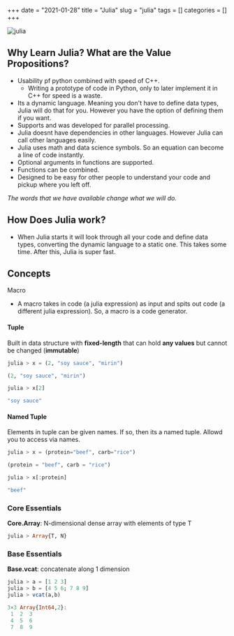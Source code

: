 +++ 
date = "2021-01-28"
title = "Julia"
slug = "julia"
tags = []
categories = []
+++

![julia](/images/julia_banner.png)

## Why Learn Julia? What are the Value Propositions?

- Usability pf python combined with speed of C++.
    - Writing a prototype of code in Python, only to later implement it in C++ for speed is a waste.
- Its a dynamic language. Meaning you don't have to define data types, Julia will do that for you. However you have the option of defining them if you want.
- Supports and was developed for parallel processing.
- Julia doesnt have dependencies in other languages. However Julia can call other languages easily. 
- Julia uses math and data science symbols. So an equation can become a line of code instantly.
- Optional arguments in functions are supported.
- Functions can be combined.
- Designed to be easy for other people to understand your code and pickup where you left off.



_The words that we have available change what we will do._


## How Does Julia work?

- When Julia starts it will look through all your code and define data types, converting the dynamic language to a static one. This takes some time. After this, Julia is super fast.



## Concepts

Macro
- A macro takes in code (a julia expression) as input and spits out code (a different julia expression). So, a macro is a code generator.


#### Tuple
Built in data structure with __fixed-length__ that can hold __any values__ but cannot be changed (__immutable__)

```julia
julia > x = (2, "soy sauce", "mirin")

(2, "soy sauce", "mirin")
```

```julia
julia > x[2]

"soy sauce"
```

#### Named Tuple
Elements in tuple can be given names. If so, then its a named tuple. Allowd you to access via names.

```julia
julia > x = (protein="beef", carb="rice")

(protein = "beef", carb = "rice")
```

```julia
julia > x[:protein]

"beef"
```

### Core Essentials

__Core.Array__: N-dimensional dense array with elements of type T

```julia
julia > Array{T, N}
```

### Base Essentials

__Base.vcat__: concatenate along 1 dimension

```julia
julia > a = [1 2 3]
julia > b = [4 5 6; 7 8 9]
julia > vcat(a,b)

3×3 Array{Int64,2}:
 1  2  3
 4  5  6
 7  8  9
```


